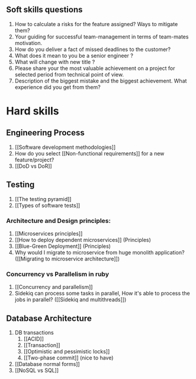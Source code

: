 ## Soft skills questions
1. How to calculate a risks for the feature assigned? Ways to mitigate them?  
2. Your guiding for successful team-management in terms of team-mates motivation. 
3. How do you deliver a fact of missed deadlines to the customer? 
4. What does it mean to you be a senior engineer ? 
5. What will change with new title ? 
6. Please share your the most valuable achievement on a project for selected period from technical point of view.  
7. Description of the biggest mistake and the biggest achievement. What experience did you get from them? 

# Hard skills

## Engineering Process

1. [[Software development methodologies]]
2. How do you select [[Non-functional requirements]] for a new feature/project? 
3. [[DoD vs DoR]]

## Testing

1. [[The testing pyramid]]
2. [[Types of software tests]]

### Architecture and Design principles:

1. [[Microservices principles]]
2. [[How to deploy dependent microservices]] (Principles)
3. [[Blue-Green Deployment]] (Principles)
5. Why would I migrate to microservice from huge monolith application? ([[Migrating to microservice architecture]])

### Concurrency vs Parallelism in ruby
1. [[Concurrency and parallelism]]
2. Sidekiq can process some tasks in parallel, How it's able to process the jobs in parallel? ([[Sidekiq and multithreads]])

## Database Architecture

1. DB transactions 
	1. [[ACID]]
	2. [[Transaction]]
	3. [[Optimistic and pessimistic locks]]
	4. [[Two-phase commit]] (nice to have)
2. [[Database normal forms]]
3. [[NoSQL vs SQL]]

